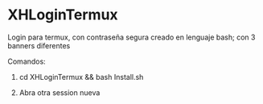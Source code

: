 # XHLoginTermux
Login para termux, con contraseña segura creado en lenguaje bash; con 3 banners diferentes

Comandos:

1) cd XHLoginTermux && bash Install.sh

2) Abra otra session nueva

# 
